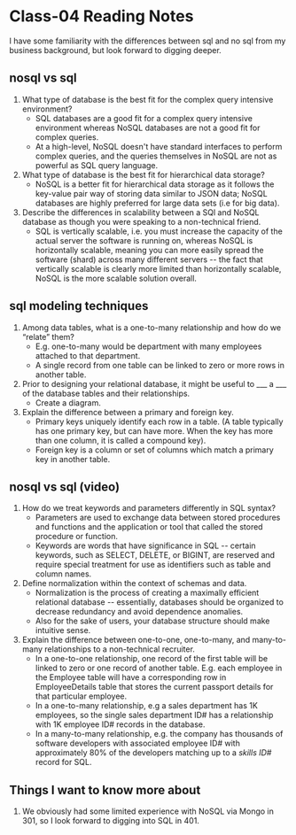 # Class-04 Reading Notes

I have some familiarity with the differences between sql and no sql from my business background, but look forward to digging deeper.

## nosql vs sql

1. What type of database is the best fit for the complex query intensive environment?
    * SQL databases are a good fit for a complex query intensive environment whereas NoSQL databases are not a good fit for complex queries.
    * At a high-level, NoSQL doesn't have standard interfaces to perform complex queries, and the queries themselves in NoSQL are not as powerful as SQL query language.
2. What type of database is the best fit for hierarchical data storage?
    * NoSQL is a better fit for hierarchical data storage as it follows the key-value pair way of storing data similar to JSON data; NoSQL databases are highly preferred for large data sets (i.e for big data).
3. Describe the differences in scalability between a SQl and NoSQL database as though you were speaking to a non-technical friend.
    * SQL is vertically scalable, i.e. you must increase the capacity of the actual server the software is running on, whereas NoSQL is horizontally scalable, meaning you can more easily spread the software (shard) across many different servers -- the fact that vertically scalable is clearly more limited than horizontally scalable, NoSQL is the more scalable solution overall.

## sql modeling techniques

1. Among data tables, what is a one-to-many relationship and how do we “relate” them?
    * E.g. one-to-many would be department with many employees attached to that department.  
    * A single record from one table can be linked to zero or more rows in another table.
2. Prior to designing your relational database, it might be useful to ___ a ___ of the database tables and their relationships.
    * Create a diagram.
3. Explain the difference between a primary and foreign key.
    * Primary keys uniquely identify each row in a table.  (A table typically has one primary key, but can have more.  When the key has more than one column, it is called a compound key).
    * Foreign key is a column or set of columns which match a primary key in another table.

## nosql vs sql (video)

1. How do we treat keywords and parameters differently in SQL syntax?
    * Parameters are used to exchange data between stored procedures and functions and the application or tool that called the stored procedure or function.
    * Keywords are words that have significance in SQL -- certain keywords, such as SELECT, DELETE, or BIGINT, are reserved and require special treatment for use as identifiers such as table and column names.
2. Define normalization within the context of schemas and data.
    * Normalization is the process of creating a maximally efficient relational database -- essentially, databases should be organized to decrease redundancy and avoid dependence anomalies.
    * Also for the sake of users, your database structure should make intuitive sense.
3. Explain the difference between one-to-one, one-to-many, and many-to-many relationships to a non-technical recruiter.
    * In a one-to-one relationship, one record of the first table will be linked to zero or one record of another table. E.g. each employee in the Employee table will have a corresponding row in EmployeeDetails table that stores the current passport details for that particular employee.
    * In a one-to-many relationship, e.g a sales department has 1K employees, so the single sales department ID# has a relationship with 1K employee ID# records in the database.
    * In a many-to-many relationship, e.g. the company has thousands of software developers with associated employee ID# with approximately 80% of the developers matching up to a *skills ID#* record for SQL.

## Things I want to know more about

1. We obviously had some limited experience with NoSQL via Mongo in 301, so I look forward to digging into SQL in 401.